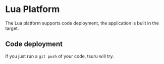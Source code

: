 # Lua Platform

The Lua platform supports code deployment, the application is built in the
target.


## Code deployment

If you just run a ``git push`` of your code, tsuru will try.